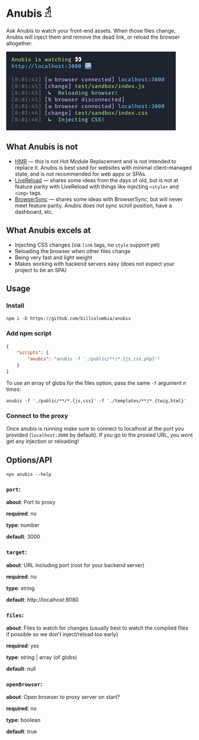 # Anubis 𓁢

Ask Anubis to watch your front-end assets. When those files change, Anubis will inject them and remove the dead link, or reload the browser altogether.

<img src="screenshot.png" width="458" alt="Screenshot of Anubis CLI">

## What Anubis is not

- [HMR](https://webpack.js.org/concepts/hot-module-replacement/) &mdash; this is not Hot Module Replacement and is not intended to replace it. Anubis is best used for websites with minimal client-managed state, and is not recommended for web apps or SPAs.
- [LiveReload](http://livereload.com/) &mdash; shares some ideas from the days of old, but is not at feature parity with LiveReload with things like injecting `<style>` and `<img>` tags.
- [BrowserSync](https://www.browsersync.io/) &mdash; shares some ideas with BrowserSync, but will never meet feature parity. Anubis does not sync scroll position, have a dashboard, etc.

## What Anubis excels at
- Injecting CSS changes (via `link` tags, no `style` support yet)
- Reloading the browser when other files change
- Being very fast and light weight
- Makes working with backend servers easy (does not expect your project to be an SPA)

## Usage

### Install
```shell
npm i -D https://github.com/billcolumbia/anubis
```

### Add npm script
```json
{
    "scripts": {
        "anubis": "anubis -f './public/**/*.{js,css,php}'"
    }
}
```

To use an array of globs for the files option, pass the same `-f` argument *n* times:

```shell
anubis -f './public/**/*.{js,css}' -f './templates/**/*.{twig,html}'
```

### Connect to the proxy
Once anubis is running make sure to connect to localhost at the port you provided (`localhost:3000` by default). If you go to the proxied URL, you wont get any injection or reloading!

## Options/API
```shell
npx anubis --help
```

### `port`:     
**about**: Port to proxy

**required**: no

**type**: number

**default**: 3000

### `target`: 
**about**: URL including port (root for your backend server)
    
**required**: no

**type**: string

**default**: http://localhost:8080

### `files`: 
    
**about**: Files to watch for changes (usually best to watch the compiled files if possible so we don't inject/reload too early)
    
**required**: yes

**type**: string | array (of globs)
    
**default**: null

### `openBrowser`: 
    
**about**: Open browser to proxy server on start?
    
**required**: no

**type**: boolean
    
**default**: true
